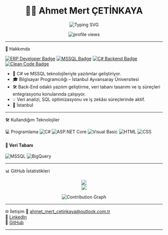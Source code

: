 <h1 align="center">👨‍💻 Ahmet Mert ÇETİNKAYA</h1>

<p align="center">
  <img src="https://readme-typing-svg.demolab.com?font=Fira+Code&duration=3000&pause=1000&color=9B59B6&center=true&width=435&lines=ERP+Developer;MSSQL+%2F+C%23+Enthusiast;Clean+Code+%7C+Sharp+Mind;Always+Learning..." alt="Typing SVG" />
</p>

<p align="center">
  <img src="https://komarev.com/ghpvc/?username=ahmet-mert-cetinkaya&color=9B59B6&style=flat-square" alt="profile views"/>
</p>

--------------------------------------------------

🧠 Hakkımda

[![ERP Developer Badge](https://img.shields.io/badge/-ERP%20Developer-9B59B6?style=flat-square&logo=windows&logoColor=white)]()
[![MSSQL Badge](https://img.shields.io/badge/-MSSQL%20%7C%20Stored%20Procedure-CC2927?style=flat-square&logo=microsoftsqlserver&logoColor=white)]()
[![C# Backend Badge](https://img.shields.io/badge/-C%23%20Backend-68217A?style=flat-square&logo=csharp&logoColor=white)]()
[![Clean Code Badge](https://img.shields.io/badge/-Clean%20Code%20Mindset-000000?style=flat-square&logo=codefactor&logoColor=white)]()

- 💼 C# ve MSSQL teknolojileriyle yazılımlar geliştiriyor.
- 🎓 Bilgisayar Programcılığı – İstanbul Ayvansaray Üniversitesi  
- 🛠️ Back-End odaklı yazılım geliştirme, veri tabanı tasarımı ve iş süreçleri entegrasyonu konularında çalışıyor.
- 💡 Veri analizi, SQL optimizasyonu ve iş zekâsı süreçlerinde aktif.
- 📍 İstanbul

--------------------------------------------------

🛠️ Kullandığım Teknolojiler

💻 Programlama
![C#](https://img.shields.io/badge/C%23-9B59B6?style=for-the-badge&logo=csharp&logoColor=white)
![ASP.NET Core](https://img.shields.io/badge/ASP.NET_Core-6F42C1?style=for-the-badge&logo=dotnet&logoColor=white)
![Visual Basic](https://img.shields.io/badge/Visual%20Basic-68217A?style=for-the-badge&logo=visualstudio&logoColor=white)
![HTML](https://img.shields.io/badge/HTML-E34F26?style=for-the-badge&logo=html5&logoColor=white)
![CSS](https://img.shields.io/badge/CSS-1572B6?style=for-the-badge&logo=css3&logoColor=white)


#### 🧮 Veri Tabanı
![MSSQL](https://img.shields.io/badge/MSSQL-CC2927?style=for-the-badge&logo=microsoftsqlserver&logoColor=white)
![BigQuery](https://img.shields.io/badge/Google%20BigQuery-4285F4?style=for-the-badge&logo=googlecloud&logoColor=white)

--------------------------------------------------

📊 GitHub İstatistikleri

<p align="center">
  <img src="https://github-readme-stats.vercel.app/api?username=ahmet-mert-cetinkaya&show_icons=true&theme=radical&hide_border=true&bg_color=0d1117&title_color=9B59B6&icon_color=9B59B6"/>
  <br />
  <img src="https://github-readme-stats.vercel.app/api/top-langs/?username=ahmet-mert-cetinkaya&layout=compact&hide_border=true&theme=radical&bg_color=0d1117&title_color=9B59B6"/>
</p>

<p align="center">
  <img src="https://github-readme-activity-graph.vercel.app/graph?username=ahmet-mert-cetinkaya&theme=github-compact&area=true&hide_border=true&color=9B59B6&bg_color=0d1117" alt="Contribution Graph"/>
</p>

--------------------------------------------------

🌐 İletişim
📧 ahmet_mert_cetinkaya@outlook.com.tr  
🔗 [LinkedIn](https://linkedin.com/in/ahmetmertcetinkaya)  
🔗 [GitHub](https://github.com/ahmet-mert-cetinkaya)

--------------------------------------------------

